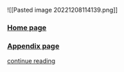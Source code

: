 ![[Pasted image 20221208114139.png]]




### [Home page](obsidian://open?vault=first%20vault&file=Heaps%20chapter12%2FHome%20page)


### [Appendix page](obsidian://open?vault=first%20vault&file=Heaps%20chapter12%2FAppendix)

[continue reading](obsidian://open?vault=first%20vault&file=Heaps%20chapter12%2F12.2%20BINOMIAL%20HEAPS)